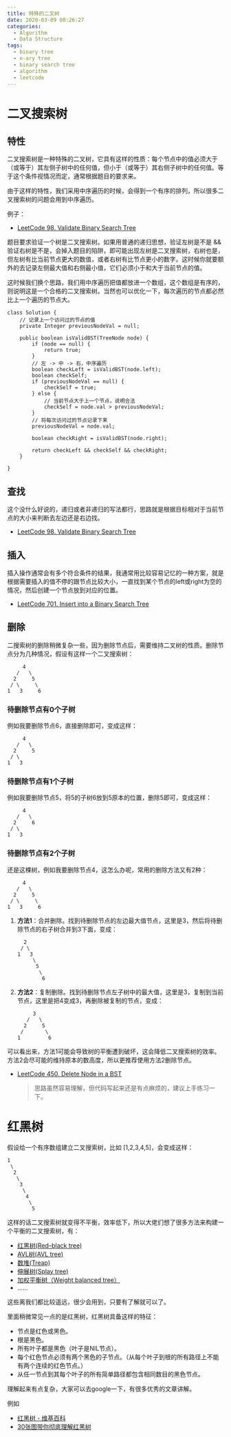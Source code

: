 ```yaml
---
title: 特殊的二叉树
date: 2020-03-09 00:26:27
categories:
  - Algorithm
  - Data Structure
tags:
  - binary tree
  - n-ary tree
  - binary search tree
  - algorithm
  - leetcode
---
```


# 二叉搜索树

## 特性

二叉搜索树是一种特殊的二叉树，它具有这样的性质：每个节点中的值必须大于（或等于）其左侧子树中的任何值，但小于（或等于）其右侧子树中的任何值。等于这个条件视情况而定，通常根据题目的要求来。

由于这样的特性，我们采用中序遍历的时候，会得到一个有序的排列，所以很多二叉搜索树的问题会用到中序遍历。

例子：

* [LeetCode 98. Validate Binary Search Tree](https://leetcode.com/problems/validate-binary-search-tree/) 

题目要求验证一个树是二叉搜索树。如果用普通的递归思想，验证左树是不是 && 验证右树是不是，会掉入题目的陷阱，即可能出现左树是二叉搜索树，右树也是，但左树有比当前节点更大的数值，或者右树有比节点更小的数字。这时候你就要额外的去记录左侧最大值和右侧最小值，它们必须小于和大于当前节点的值。

这时候我们换个思路，我们用中序遍历把值都放进一个数组，这个数组是有序的，则说明这是一个合格的二叉搜索树。当然也可以优化一下，每次遍历的节点都必然比上一个遍历的节点大。

```
class Solution {
    // 记录上一个访问过的节点的值
    private Integer previousNodeVal = null;
    
    public boolean isValidBST(TreeNode node) {
        if (node == null) {
            return true;
        }
        // 左 -> 中 -> 右，中序遍历
        boolean checkLeft = isValidBST(node.left);
        boolean checkSelf;
        if (previousNodeVal == null) {
            checkSelf = true;
        } else {
            // 当前节点大于上一个节点，说明合法
            checkSelf = node.val > previousNodeVal;
        }
        // 将每次访问过的节点记录下来
        previousNodeVal = node.val;
        
        boolean checkRight = isValidBST(node.right);

        return checkLeft && checkSelf && checkRight;
    }
    
}
```

## 查找

这个没什么好说的，递归或者非递归的写法都行，思路就是根据目标相对于当前节点的大小来判断去左边还是右边找。

* [LeetCode 98. Validate Binary Search Tree](https://leetcode.com/problems/validate-binary-search-tree/) 

## 插入

插入操作通常会有多个符合条件的结果，我通常用比较容易记忆的一种方案，就是根据需要插入的值不停的跟节点比较大小，一直找到某个节点的left或right为空的情况，然后创建一个节点放到对应的位置。

* [LeetCode 701. Insert into a Binary Search Tree](https://leetcode.com/problems/insert-into-a-binary-search-tree/) 

## 删除

二搜索树的删除稍微复杂一些，因为删除节点后，需要维持二叉树的性质。删除节点分为几种情况，假设有这样一个二叉搜索树：

```
     4
   /   \
  2     5
 / \     \
1   3     6
```

### 待删除节点有0个子树

例如我要删除节点6，直接删除即可，变成这样：

```
     4
   /   \
  2     5
 / \     
1   3     
```

### 待删除节点有1个子树

例如我要删除节点5，将5的子树6放到5原本的位置，删除5即可，变成这样：

```
     4
   /   \
  2     6
 / \      
1   3      
```

### 待删除节点有2个子树

还是这棵树，例如我要删除节点4，这怎么办呢，常用的删除方法又有2种：

```
     4
   /   \
  2     5
 / \     \
1   3     6
```

1. **方法1**：合并删除。找到待删除节点的左边最大值节点，这里是3，然后将待删除节点的右子树合并到3下面，变成：
    ```
      2 
     / \
    1   3
         \
          5
           \
            6 
    ```
2. **方法2**：复制删除。找到待删除节点左子树中的最大值，这里是3，复制到当前节点，这里是把4变成3，再删除被复制的节点，变成：
    ```
         3
       /   \
      2     5
     /       \
    1         6
    ```

可以看出来，方法1可能会导致树的平衡遭到破坏，这会降低二叉搜索树的效率。方法2会尽可能的维持原本的数高度，所以更推荐使用方法2删除节点。

* [LeetCode 450. Delete Node in a BST](https://leetcode.com/problems/delete-node-in-a-bst/)
    > 思路虽然容易理解，但代码写起来还是有点麻烦的，建议上手练习一下。

# 红黑树

假设给一个有序数组建立二叉搜索树，比如 [1,2,3,4,5]，会变成这样：
```
1
 \
  2
   \
    3
     \
      4
       \
        5
```
这样的话二叉搜索树就变得不平衡，效率低下，所以大佬们想了很多方法来构建一个平衡的二叉搜索树，有：

* [红黑树(Red–black tree)](https://zh.wikipedia.org/wiki/%E7%BA%A2%E9%BB%91%E6%A0%91)
* [AVL树(AVL tree)](https://zh.wikipedia.org/wiki/AVL%E6%A0%91)
* [数堆(Treap)](https://zh.wikipedia.org/wiki/%E6%A0%91%E5%A0%86)
* [伸展树(Splay tree)](https://zh.wikipedia.org/wiki/%E4%BC%B8%E5%B1%95%E6%A0%91)
* [加权平衡树（Weight balanced tree）](https://zh.wikipedia.org/wiki/%E5%8A%A0%E6%9D%83%E5%B9%B3%E8%A1%A1%E6%A0%91)
* ……

这些离我们都比较遥远，很少会用到，只要有了解就可以了。

里面稍微常见一点的是红黑树，红黑树具备这样的特征：

* 节点是红色或黑色。
* 根是黑色。
* 所有叶子都是黑色（叶子是NIL节点）。
* 每个红色节点必须有两个黑色的子节点。（从每个叶子到根的所有路径上不能有两个连续的红色节点。）
* 从任一节点到其每个叶子的所有简单路径都包含相同数目的黑色节点。

理解起来有点复杂，大家可以去google一下，有很多优秀的文章讲解。

例如 
* [红黑树 - 维基百科](https://zh.wikipedia.org/wiki/%E7%BA%A2%E9%BB%91%E6%A0%91)
* [30张图带你彻底理解红黑树](https://www.jianshu.com/p/e136ec79235c)
